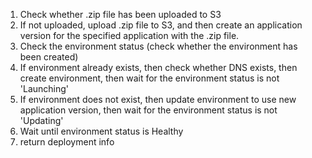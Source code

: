 1. Check whether .zip file has been uploaded to S3
2. If not uploaded, upload .zip file to S3, and then create an application version for the specified application with the .zip file.
3. Check the environment status (check whether the environment has been created)
4. If environment already exists, then check whether DNS exists, then create environment, then wait for the environment status is not 'Launching'
5. If environment does not exist, then update environment to use new application version, then wait for the environment status is not 'Updating'
6. Wait until environment status is Healthy
7. return deployment info
